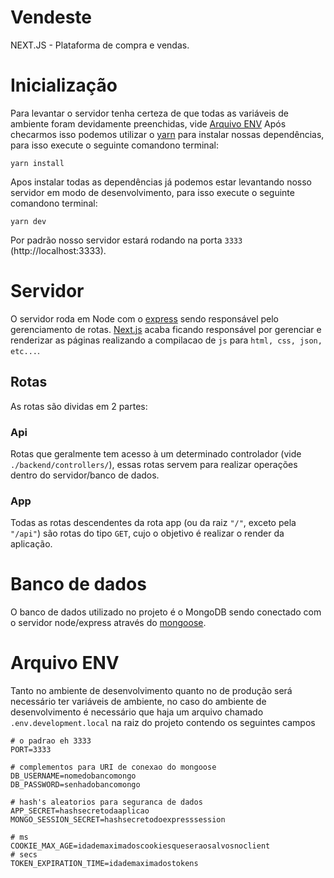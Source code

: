 # Vendeste

NEXT.JS - Plataforma de compra e vendas.

# Inicialização

Para levantar o servidor tenha certeza de que todas as variáveis de ambiente foram devidamente preenchidas, vide [Arquivo ENV](#arquivo-env)
Após checarmos isso podemos utilizar o [yarn](https://yarnpkg.com/pt-BR/) para instalar nossas dependências, para isso execute o seguinte comandono terminal:

```console
yarn install
```

Apos instalar todas as dependências já podemos estar levantando nosso servidor em modo de desenvolvimento, para isso execute o seguinte comandono terminal:

```console
yarn dev
```

Por padrão nosso servidor estará rodando na porta `3333` (http://localhost:3333).

# Servidor

O servidor roda em Node com o [express](https://www.npmjs.com/package/express) sendo responsável pelo gerenciamento de rotas.
[Next.js](https://nextjs.org/) acaba ficando responsável por gerenciar e renderizar as páginas realizando a compilacao de `js` para `html, css, json, etc...`.

## Rotas

As rotas são dividas em 2 partes:

### Api

Rotas que geralmente tem acesso à um determinado controlador (vide `./backend/controllers/`), essas rotas servem para realizar operações dentro do servidor/banco de dados.

### App

Todas as rotas descendentes da rota app (ou da raiz `"/"`, exceto pela `"/api"`) são rotas do tipo `GET`, cujo o objetivo é realizar o render da aplicação.

# Banco de dados

O banco de dados utilizado no projeto é o MongoDB sendo conectado com o servidor node/express através do [mongoose](https://www.npmjs.com/package/mongoose).

# Arquivo ENV

Tanto no ambiente de desenvolvimento quanto no de produção será necessário ter variáveis de ambiente, no caso do ambiente de desenvolvimento é necessário que haja um arquivo chamado `.env.development.local` na raiz do projeto contendo os seguintes campos

```env
# o padrao eh 3333
PORT=3333

# complementos para URI de conexao do mongoose
DB_USERNAME=nomedobancomongo
DB_PASSWORD=senhadobancomongo

# hash's aleatorios para seguranca de dados
APP_SECRET=hashsecretodaaplicao
MONGO_SESSION_SECRET=hashsecretodoexpresssession

# ms
COOKIE_MAX_AGE=idademaximadoscookiesqueseraosalvosnoclient
# secs
TOKEN_EXPIRATION_TIME=idademaximadostokens
```
